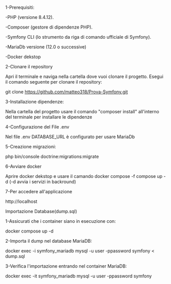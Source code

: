 1-Prerequisiti:

-PHP (versione 8.4.12).

-Composer (gestore di dipendenze PHP).

-Symfony CLI (lo strumento da riga di comando ufficiale di Symfony).

-MariaDb versione (12.0 o successive)

-Docker dekstop

2-Clonare il repository

Apri il terminale e naviga nella cartella dove vuoi clonare il progetto. Esegui il comando seguente per clonare il repository:

git clone https://github.com/matteo318/Prova-Symfony.git

3-Installazione dipendenze:

Nella cartella del progetto usare il comando "composer install" all'interno del terminale per installare le dipendenze

4-Configurazione del File .env

Nel file .env DATABASE_URL è configurato per usare MariaDb

5-Creazione migrazioni:

php bin/console doctrine:migrations:migrate

6-Avviare docker

Aprire docker dekstop e usare il camando docker compose -f compose up -d (-d avvia i servizi in backround)

7-Per accedere all'applicazione

http://localhost

Importazione Database(dump.sql)

1-Assicurati che i container siano in esecuzione con:

docker compose up -d


2-Importa il dump nel database MariaDB:

docker exec -i symfony_mariadb mysql -u user -ppassword symfony < dump.sql


3-Verifica l'importazione entrando nel container MariaDB:

docker exec -it symfony_mariadb
mysql -u user -ppassword symfony

 




